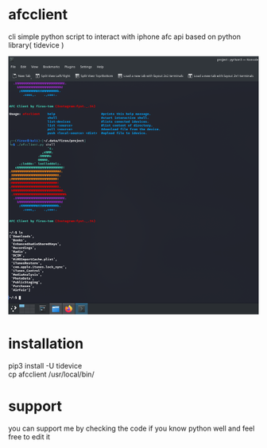 # afcclient
cli simple python script to interact with iphone afc api based on python library( tidevice )

![alt text](https://github.com/firashacker/afcclient/blob/main/Screenshot_20211229_012600.png?raw=true)



# installation

pip3 install -U tidevice<br />
cp afcclient /usr/local/bin/



# support
you can support me by checking the code if you know python well and feel free to edit it
